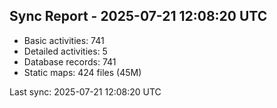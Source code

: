 ## Sync Report - 2025-07-21 12:08:20 UTC

- Basic activities: 741
- Detailed activities: 5
- Database records: 741
- Static maps: 424 files (45M)

Last sync: 2025-07-21 12:08:20 UTC
